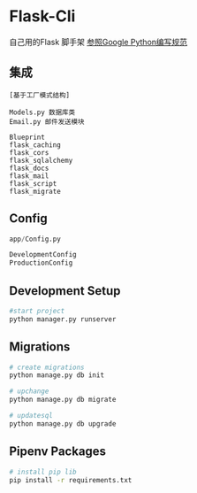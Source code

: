 # Flask-Cli

自己用的Flask 脚手架 [参照Google Python编写规范](https://zh-google-styleguide.readthedocs.io/en/latest/google-python-styleguide/python_style_rules/#comments)


## 集成

    [基于工厂模式结构]

    Models.py 数据库类
    Email.py 邮件发送模块

    Blueprint
    flask_caching
    flask_cors
    flask_sqlalchemy
    flask_docs
    flask_mail
    flask_script
    flask_migrate

## Config
``` python
app/Config.py

DevelopmentConfig
ProductionConfig
```

## Development Setup

``` sh
#start project
python manager.py runserver
```

## Migrations

``` sh
# create migrations
python manage.py db init

# upchange
python manage.py db migrate

# updatesql
python manage.py db upgrade
```

## Pipenv Packages

``` sh
# install pip lib
pip install -r requirements.txt
```